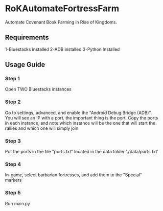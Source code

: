 # RoKAutomateFortressFarm
Automate Covenant Book Farming in Rise of Kingdoms.

## Requirements
1-Bluestacks installed
2-ADB installed
3-Python Installed


## Usage Guide
### Step 1
Open TWO Bluestacks instances
### Step 2
Go to settings, advanced, and enable the "Android Debug Bridge (ADB)".
You will see an IP with a port, the important thing is the port.
Copy the ports in each instance, and note which instance will be the one that will start the rallies and which one will simply join
### Step 3
Put the ports in the file "ports.txt" located in the data folder
'./data/ports.txt'
### Step 4
In-game, select barbarian fortresses, and add them to the "Special" markers
### Step 5
Run main.py
